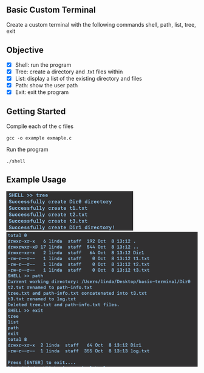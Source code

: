 ## Basic Custom Terminal
Create a custom terminal with the following commands shell, path, list, tree, exit

## Objective
- [x] Shell: run the program
- [x] Tree: create a directory and .txt files within
- [x] List: display a list of the existing directory and files
- [x] Path: show the user path
- [x] Exit: exit the program

## Getting Started
Compile each of the c files
```
gcc -o example exmaple.c
```

Run the program
```
./shell
```
## Example Usage
![Alt text](screenshots/ss-shell-tree.png?raw=true " ")
![Alt text](screenshots/ss-path-exit.png?raw=true " ")

